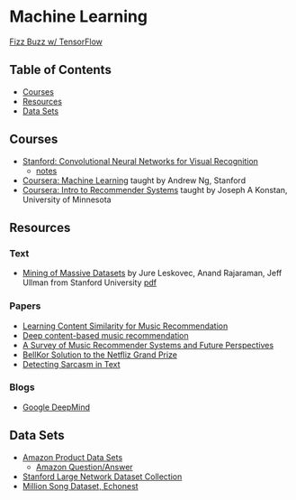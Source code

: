 # Machine Learning

[Fizz Buzz w/ TensorFlow](http://joelgrus.com/2016/05/23/fizz-buzz-in-tensorflow/)

Table of Contents
-----------------

- [Courses](#courses)
- [Resources](#resources)
- [Data Sets](#data-sets)


Courses
-------
- [Stanford: Convolutional Neural Networks for Visual Recognition](http://cs231n.stanford.edu/)
  - [notes](http://cs231n.github.io/)
- [Coursera: Machine Learning](https://www.coursera.org/learn/machine-learning) taught by Andrew Ng, Stanford
- [Coursera: Intro to Recommender Systems](https://www.coursera.org/learn/recommender-systems) taught by Joseph A Konstan, University of Minnesota

Resources
---------
### Text
- [Mining of Massive Datasets](http://www.mmds.org/) by Jure Leskovec, Anand Rajaraman, Jeff Ullman from Stanford University [pdf](http://infolab.stanford.edu/~ullman/mmds/book.pdf)

### Papers
- [Learning Content Similarity for Music
Recommendation](https://bmcfee.github.io/papers/simopt.pdfi)
- [Deep content-based music recommendation](http://papers.nips.cc/paper/5004-deep-content-based-music-recommendation.pdf)
- [A Survey of Music Recommender Systems and Future Perspectives](https://www.eecs.qmul.ac.uk/~simond/pub/2012/Song-Dixon-Pearce-CMMR-2012.pdf)
- [BellKor Solution to the Netfliz Grand Prize](http://netflixprize.com/assets/GrandPrize2009_BPC_BellKor.pdf)
- [Detecting Sarcasm in Text](http://cs229.stanford.edu/proj2015/044_report.pdf)

### Blogs
- [Google DeepMind](https://deepmind.com/blog)

Data Sets
---------
- [Amazon Product Data Sets](http://jmcauley.ucsd.edu/data/amazon/)
  - [Amazon Question/Answer](http://jmcauley.ucsd.edu/data/amazon/qa/)
- [Stanford Large Network Dataset Collection](https://snap.stanford.edu/data/)
- [Million Song Dataset, Echonest](http://labrosa.ee.columbia.edu/millionsong/)
